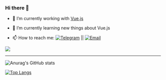  

### Hi there 👋
- 🔭 I’m currently working with [Vue.js](https://vuejs.org/)
 
- 🌱 I’m currently learning new things about Vue.js 

- 📫 How to reach me: [![Telegram](https://img.shields.io/badge/-@mmasoudi79-000?&labelColor=000&logo=telegram&link=https://t.me/mmasoudi79)](https://t.me/mmasoudi79) || [![Email](https://img.shields.io/badge/-Email-000?&labelColor=000&logo=gmail&link=mailto:mohammad.masoudi59@gmail.com)](mailto:mohammad.masoudi59@gmail.com)
 
 ![](https://komarev.com/ghpvc/?username=mmasoudih&color=brightgreen)
 
 <hr>
 
 
 
 ![Anurag's GitHub stats](https://github-readme-stats.vercel.app/api?username=mmasoudih&show_icons=true)

 
 [![Top Langs](https://github-readme-stats.vercel.app/api/top-langs/?username=mmasoudih&layout=compact)](https://github.com/anuraghazra/github-readme-stats)

